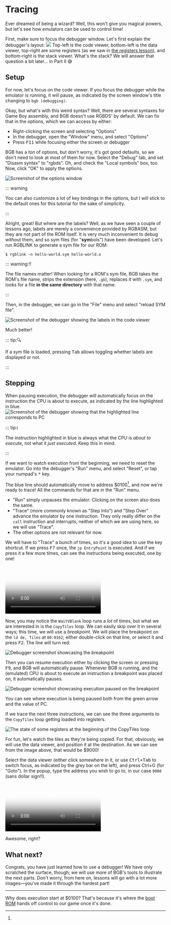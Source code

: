 # Tracing

Ever dreamed of being a wizard?
Well, this won't give you magical powers, but let's see how emulators can be used to control time!

First, make sure to focus the debugger window.
Let's first explain the debugger's layout:
![](../assets/img/debugger.png)
Top-left is the code viewer, bottom-left is the data viewer, top-right are some registers (as we saw in [the registers lesson](registers.html)), and bottom-right is the stack viewer.
What's the stack?
We will answer that question a bit later... in Part Ⅱ 😅

## Setup

For now, let's focus on the code viewer.
If you focus the debugger while the emulator is running, it will pause, as indicated by the screen window's title changing to `bgb (debugging)`.

Okay, but what's with this weird syntax?
Well, there are several syntaxes for Game Boy assembly, and BGB doesn't use RGBDS' by default.
We can fix that in the options, which we can access by either:
- Right-clicking the screen and selecting "Options"
- In the debugger, open the "Window" menu, and select "Options"
- Press <kbd><kbd>F11</kbd></kbd> while focusing either the screen or debugger

BGB has a *ton* of options, but don't worry, it's got good defaults, so we don't need to look at most of them for now.
Select the "Debug" tab, and set "Disasm syntax" to "rgbds".
Oh, and check the "Local symbols" box, too.
Now, click "OK" to apply the options.

![Screenshot of the options window](../assets/img/options.png)

::: warning

You can also customize a lot of key bindings in the options, but I will stick to the default ones for this tutorial for the sake of simplicity.

:::

Alright, great!
But where are the labels?
Well, as we have seen a couple of lessons ago, labels are merely a convenience provided by RGBASM, but they are not part of the ROM itself.
It is very much inconvenient to debug without them, and so sym files (for "**sym**bols") have been developed.
Let's run RGBLINK to generate a sym file for our ROM:

```console
$ rgblink -n hello-world.sym hello-world.o
```

::: warning:‼️

The file names matter!
When looking for a ROM's sym file, BGB takes the ROM's file name, strips the extension (here, `.gb`), replaces it with `.sym`, and looks for a file **in the same directory** with that name.

:::

Then, in the debugger, we can go in the "File" menu and select "reload SYM file".

![Screenshot of the debugger showing the labels in the code viewer](../assets/img/labels.png)

Much better!

::: tip:🔍

If a sym file is loaded, pressing <kbd><kbd>Tab</kbd></kbd> allows toggling whether labels are displayed or not.

:::

## Stepping

When pausing execution, the debugger will automatically focus on the instruction the CPU is about to execute, as indicated by the line highlighted in blue.
![Screenshot of the debugger showing that the highlighted line corresponds to PC](../assets/img/pc.png)

::: tip:ℹ️

The instruction highlighted in blue is always what the CPU is *about to execute*, not what it *just executed*. Keep this in mind.

:::

If we want to watch execution from the beginning, we need to reset the emulator.
Go into the debugger's "Run" menu, and select "Reset", or tap your numpad's <kbd><kbd>\*</kbd></kbd> key.

The blue line should automatically move to address $0100[^boot_addr], and now we're ready to trace!
All the commands for that are in the "Run" menu.

- "Run" simply unpauses the emulator. Clicking on the screen also does the same.
- "Trace" (more commonly known as "Step Into") and "Step Over" advance the emulator by one instruction.
They only really differ on the `call` instruction and interrupts, neither of which we are using here, so we will use "Trace".
- The other options are not relevant for now.

We will have to "Trace" a bunch of times, so it's a good idea to use the key shortcut.
If we press <kbd><kbd>F7</kbd></kbd> once, the `jp EntryPoint` is executed.
And if we press it a few more times, can see the instructions being executed, one by one!

<video controls poster="../assets/vid/reset_trace.poster.png">
  <source src="../assets/vid/reset_trace.webm" type="video/webm">
  <source src="../assets/vid/reset_trace.mp4" type="video/mp4">

  <img src="../assets/vid/reset_trace.gif" alt="Video demonstration in BGB">
</video>

Now, you may notice the `WaitVBlank` loop runs a *lot* of times, but what we are interested in is the `CopyTiles` loop.
We can easily skip over it in several ways; this time, we will use a *breakpoint*.
We will place the breakpoint on the `ld de, Tiles` at `00:0162`; either double-click on that line, or select it and press <kbd><kbd>F2</kbd></kbd>.
The line will turn red:

![Debugger screenshot showcasing the breakpoint](../assets/img/breakpoint.png)

Then you can resume execution either by clicking the screen or pressing <kbd><kbd>F9</kbd></kbd>, and BGB will automatically pause.
Whenever BGB is running, and the (emulated) CPU is about to execute an instruction a breakpoint was placed on, it automatically pauses.

![Debugger screenshot showcasing execution paused on the breakpoint](../assets/img/bkpt_pause.png)

You can see where execution is being paused both from the green arrow and the value of PC.

If we trace the next three instructions, we can see the three arguments to the `CopyTiles` loop getting loaded into registers.

![The state of some registers at the beginning of the CopyTiles loop](../assets/img/regs_copytiles.png)

For fun, let's watch the tiles as they're being copied.
For that, obviously, we will use the data viewer, and position it at the destination.
As we can see from the image above, that would be $9000!

Select the data viewer (either click somewhere in it, or use <kbd><kbd>Ctrl</kbd>+<kbd>Tab</kbd></kbd> to switch focus, as indicated by the grey bar on the left), and press Ctrl+G (for "Goto").
In the popup, type the address you wish to go to, in our case `9000` (sans dollar sign!!).

<video controls poster="../assets/vid/trace_copy.poster.png">
  <source src="../assets/vid/trace_copy.webm" type="video/webm">
  <source src="../assets/vid/trace_copy.mp4" type="video/mp4">

  <img src="../assets/vid/trace_copy.gif" alt="Video demonstration in BGB">
</video>

Awesome, right?

## What next?

Congrats, you have just learned how to use a debugger!
We have only scratched the surface, though; we will use more of BGB's tools to illustrate the next parts.
Don't worry, from here on, lessons will go with a lot more images—you've made it through the hardest part!

---

[^boot_addr]:
Why does execution start at $0100?
That's because it's where the [boot ROM](https://gbdev.io/pandocs/Power_Up_Sequence) hands off control to our game once it's done.
